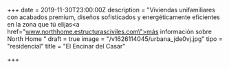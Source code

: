 +++
date = 2019-11-30T23:00:00Z
description = "Viviendas unifamiliares con acabados premium, diseños sofisticados y energéticamente eficientes en la zona que tú elijas<a href=\"www.northhome.estructurasciviles.com\">más información sobre North Home </a>"
draft = true
image = "/v1626114045/urbana_jde0vj.jpg"
tipo = "residencial"
title = "El Encinar del Casar"

+++
